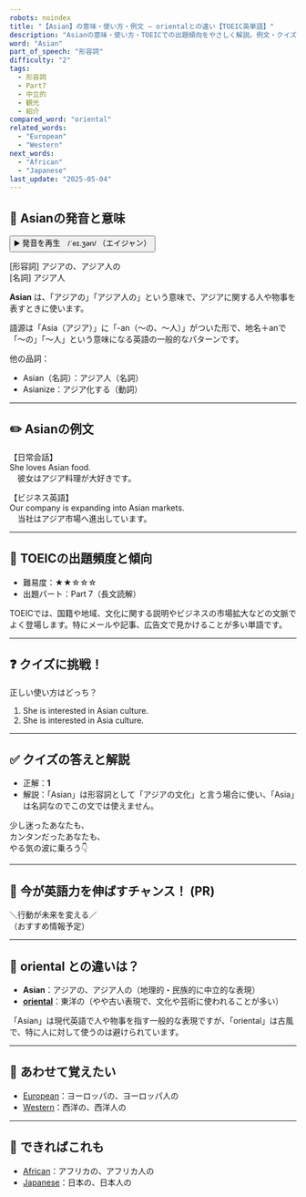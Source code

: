 ```yaml
---
robots: noindex
title: "【Asian】の意味・使い方・例文 ― orientalとの違い【TOEIC英単語】"
description: "Asianの意味・使い方・TOEICでの出題傾向をやさしく解説。例文・クイズ付きでorientalとの違いもわかりやすく学べます。"
word: "Asian"
part_of_speech: "形容詞"
difficulty: "2"
tags:
  - 形容詞
  - Part7
  - 中立的
  - 観光
  - 紹介
compared_word: "oriental"
related_words:
  - "European"
  - "Western"
next_words:
  - "African"
  - "Japanese"
last_update: "2025-05-04"
---
```


## 🔰 Asianの発音と意味

<button class="play-audio" onclick="playTTS('Asian')">
  <span class="play-audio-main">
    ▶️ 発音を再生　/ˈeɪ.ʒən/
  </span>
  <span class="play-audio-sub">
    （エイジャン）
  </span>
</button>

[形容詞] アジアの、アジア人の  
[名詞] アジア人

**Asian** は、「アジアの」「アジア人の」という意味で、アジアに関する人や物事を表すときに使います。

語源は「Asia（アジア）」に「-an（～の、～人）」がついた形で、地名＋anで「～の」「～人」という意味になる英語の一般的なパターンです。

他の品詞：  
- Asian（名詞）：アジア人（名詞）
- Asianize：アジア化する（動詞）

---

## ✏️ Asianの例文

【日常会話】  
She loves Asian food.  
　彼女はアジア料理が大好きです。

【ビジネス英語】  
Our company is expanding into Asian markets.  
　当社はアジア市場へ進出しています。

---

## 🎯 TOEICの出題頻度と傾向

- 難易度：★★☆☆☆
- 出題パート：Part 7（長文読解）

TOEICでは、国籍や地域、文化に関する説明やビジネスの市場拡大などの文脈でよく登場します。特にメールや記事、広告文で見かけることが多い単語です。

---

## ❓ クイズに挑戦！

正しい使い方はどっち？

1. She is interested in Asian culture.  
2. She is interested in Asia culture.

---

## ✅ クイズの答えと解説

- 正解：**1**
- 解説：「Asian」は形容詞として「アジアの文化」と言う場合に使い、「Asia」は名詞なのでこの文では使えません。

少し迷ったあなたも、  
カンタンだったあなたも、  
やる気の波に乗ろう👇️

---

## 🚀 今が英語力を伸ばすチャンス！ (PR)

<div class="info-center">
＼行動が未来を変える／<br>  
（おすすめ情報予定）
</div>

---

## 🤔  oriental との違いは？

- **Asian**：アジアの、アジア人の（地理的・民族的に中立的な表現）
- **[oriental](/oriental)**：東洋の（やや古い表現で、文化や芸術に使われることが多い）

「Asian」は現代英語で人や物事を指す一般的な表現ですが、「oriental」は古風で、特に人に対して使うのは避けられています。

---

## 🧩 あわせて覚えたい

- [European](/European)：ヨーロッパの、ヨーロッパ人の
- [Western](/Western)：西洋の、西洋人の

---

## 📖 できればこれも

- [African](/African)：アフリカの、アフリカ人の
- [Japanese](/Japanese)：日本の、日本人の

<!-- cvid: aid37_bid14 -->
